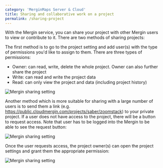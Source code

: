 ```yaml
---
category: 'MerginMaps Server & Cloud'
title: Sharing and collaborative work on a project
permalink: /sharing-project
---
```


With the Mergin service, you can share your project with other Mergin users to view or contribute to it. There are two methods of sharing projects:

The first method is to go to the project setting and add user(s) with the type of permissions you'd like to assign to them. There are three types of permissions:

- Owner: can read, write, delete the whole project. Owner can also further share the project
- Write: can read and write the project data
- Read: can only view the project and data (including project history)

![Mergin sharing setting](/images/project_sharing_setting_manual.png)

Another method which is more suitable for sharing with a large number of users is to send them a link (e.g. https://public.cloudmergin.com/projects/saber/zoomstack) to your private project. If a user does not have access to the project, there will be a button to request access. Note that user has to be logged into the Mergin to be able to see the request button:

![Mergin sharing setting](/images/project_sharing_send_request.png)

Once the user requests access, the project owner(s) can open the project settings and grant them the appropriate permission:

![Mergin sharing setting](/images/project_sharing_requests.png)
